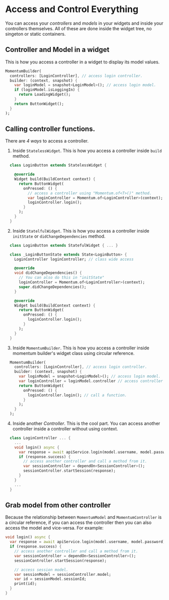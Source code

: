 # Access and Control Everything
You can access your _controllers_ and _models_ in your widgets and inside your controllers themselves. All of these are done inside the widget tree, no singeton or static containers.

## Controller and Model in a widget
This is how you access a controller in a widget to display its model values.
```dart
MomentumBuilder(
  controllers: [LoginController], // access login controller.
  builder: (context, snapshot) {
    var loginModel = snapshot<LoginModel>(); // access login model.
    if (loginModel.isLoggingIn) {
      return LoadingWidget();
    }
    return ButtonWidget();
  }
);
```

## Calling controller functions.
There are _4 ways_ to access a controller.

  1. Inside `StatelessWidget`. This is how you access a controller inside `build` method.
  ```dart
    class LoginButton extends StatelessWidget {

      @override
      Widget build(BuildContext context) {
        return ButtonWidget(
          onPressed: () {
            // access a controller using "Momentum.of<T>()" method.
            var loginController = Momentum.of<LoginController>(context);
            loginController.login();
          }
        );
      }
    }
  ```
  2. Inside `StatelfulWidget`. This is how you access a controller inside `initState` or `didChangeDependencies` method.
  ```dart
    class LoginButton extends StatefulWidget { ... }

    class _LoginButtonState extends State<LoginButton> {
      LoginController loginController; // class wide access

      @override
      void didChangeDependencies() {
        // You can also do this in "initState"
        loginController = Momentum.of<LoginController>(context);
        super.didChangeDependencies();
      }

      @override
      Widget build(BuildContext context) {
        return ButtonWidget(
          onPressed: () {
            loginController.login();
          }
        );
      }
    }
  ```
  3. Inside `MomentumBuilder`. This is how you access a controller inside momentum builder's widget class using circular reference.
  ```dart
    MomentumBuilder(
      controllers: [LoginController], // access login controller.
      builder: (context, snapshot) {
        var loginModel = snapshot<LoginModel>(); // access login model.
        var loginController = loginModel.controller // access controller with circular reference.
        return ButtonWidget(
          onPressed: () {
            loginController.login(); // call a function.
          }
        );
      }
    );
  ```
  4. Inside another _Controller_. This is the cool part. You can access another controller inside a controller without using context.
  ```dart
    class LoginController ... {
      ...
      void login() async {
        var response = await apiService.login(model.username, model.password);
        if (response.success) {
          // access another controller and call a method from it.
          var sessionController = dependOn<SessionController>();
          sessionController.startSession(response);
        }
      }
      ...
    }
  ```

## Grab model from other controller
Because the relationship between `MomentumModel` and `MomentumController` is a circular reference, if you can access the controller then you can also access the model and vice-versa.
For example:
```dart
void login() async {
  var response = await apiService.login(model.username, model.password);
  if (response.success) {
    // access another controller and call a method from it.
    var sessionController = dependOn<SessionController>();
    sessionController.startSession(response);

    // access session model.
    var sessionModel = sessionController.model;
    var id = sessionModel.sessionId;
    print(id);
  }
}
```
